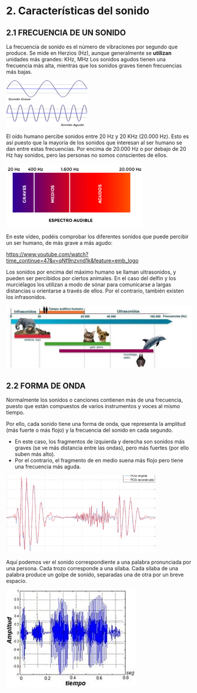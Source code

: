 # 2. Características del sonido

## 2.1 FRECUENCIA DE UN SONIDO

La frecuencia de sonido es el número de vibraciones por segundo que produce. Se mide en Herzios (Hz), aunque generalmente se **utilizan** unidades más grandes: KHz, MHz
Los sonidos agudos tienen una frecuencia más alta, mientras que los sonidos graves tienen frecuencias más bajas.

![](img/2020-03-31-10-56-12.png)

El oído humano percibe sonidos entre 20 Hz y 20 KHz (20.000 Hz). Esto es así puesto que la mayoría de los sonidos que interesan al ser humano se dan entre estas frecuencias. Por encima de 20.000 Hz o por debajo de 20 Hz hay sonidos, pero las personas no somos conscientes de ellos.

![](img/2020-03-31-10-56-25.png)

En este vídeo, podéis comprobar los diferentes sonidos que puede percibir un ser humano, de más grave a más agudo:

https://www.youtube.com/watch?time_continue=47&v=qNf9nzvnd1k&feature=emb_logo

Los sonidos por encima del máximo humano se llaman ultrasonidos, y pueden ser percibidos por ciertos animales. En el caso del delfín y los murciélagos los utilizan a modo de sónar para comunicarse a largas distancias u orientarse a través de ellos. Por el contrario, también existen los infrasonidos.

![](img/2020-03-31-10-56-45.png)

## 2.2 FORMA DE ONDA

Normalmente los sonidos o canciones contienen más de una frecuencia, puesto que están compuestos de varios instrumentos y voces al mismo tiempo.

Por ello, cada sonido tiene una forma de onda, que representa la amplitud (más fuerte o más flojo) y la frecuencia del sonido en cada segundo.

- En este caso, los fragmentos de izquierda y derecha son sonidos más graves (se ve más distancia entre las ondas), pero más fuertes (por ello suben más alto).
- Por el contrario, el fragmento de en medio suena más flojo pero tiene una frecuencia más aguda.

![](img/2020-03-31-10-57-10.png)

Aquí podemos ver el sonido correspondiente a una palabra pronunciada por una persona. Cada trozo corresponde a una sílaba. Cada sílaba de una palabra produce un golpe de sonido, separadas una de otra por un breve espacio.

![](img/2020-03-31-10-57-21.png)

